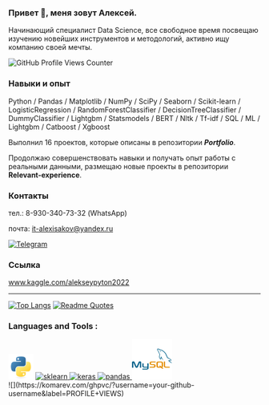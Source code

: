 ### Привет 👋, меня зовут Алексей.

Начинающий специалист Data Science, все свободное время посвещаю изучению новейших инструментов и методологий, активно ищу компанию своей мечты.

![GitHub Profile Views Counter](https://komarev.com/ghpvc/?username=IT-DS-Alex&style=for-the-badge&label=Считаем+просмотры+страницы)
### Навыки и опыт

Python / Pandas / Matplotlib / NumPy / SciPy / Seaborn / Scikit-learn / LogisticRegression / RandomForestClassifier / DecisionTreeClassifier / DummyClassifier / Lightgbm / Statsmodels / BERT / Nltk / Tf-idf / SQL / МL / Lightgbm / Catboost / Xgboost

Выполнил 16 проектов, которые описаны в репозитории ***Portfolio***.

Продолжаю совершенствовать навыки и получать опыт работы с реальными данными, размещаю новые проекты в репозитории **Relevant-experience**. 

### Контакты
тел.: 8-930-340-73-32 (WhatsApp)

почта: it-alexisakov@yandex.ru

[![Telegram](https://img.shields.io/badge/-Telegram-090909?style=for-the-badge&logo=telegram&logoColor=27A0D9)](https://t.me/ITDS_Alex)

### Ссылка
www.kaggle.com/alekseypyton2022

---
[![Top Langs](https://github-readme-stats.vercel.app/api/top-langs/?username=your-github-username&layout=compact)](https://https://github.com/IT-DS-Alex)
[![Readme Quotes](https://quotes-github-readme.vercel.app/api?type=horizontal&theme=dark)](https://github.com/piyushsuthar/github-readme-quotes)
### Languages and Tools :

<div>
  <img src="https://github.com/devicons/devicon/blob/master/icons/python/python-original.svg" title="python" alt="python" width="50" height="50"/> </a>
  <a align="left"><a href="https://scikit-learn.org" target="_blank" rel="noreferrer"> <img src="https://seeklogo.com/images/S/scikit-learn-logo-8766D07E2E-seeklogo.com.png" alt="sklearn" width="80" height="40"/> </a> 
<a href="https://keras.io" target="_blank" rel="noreferrer"> <img src="https://upload.wikimedia.org/wikipedia/commons/a/ae/Keras_logo.svg" alt="keras" width="40" height="40"/> </a>
<a href="https://pandas.pydata.org" rel="noreferrer"> <img src="https://upload.wikimedia.org/wikipedia/commons/e/ed/Pandas_logo.svg" alt="pandas" width="80" height="60"/> </a>
  <img src="https://github.com/devicons/devicon/blob/master/icons/mysql/mysql-original-wordmark.svg" title="MySQL"  alt="MySQL" width="80" height="80"/>
</div>
![](https://komarev.com/ghpvc/?username=your-github-username&label=PROFILE+VIEWS)
